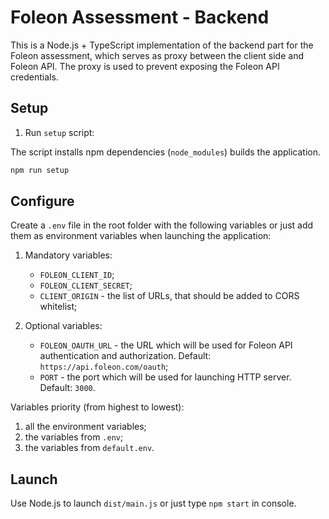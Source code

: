 # Foleon Assessment - Backend

This is a Node.js + TypeScript implementation of the backend part for the Foleon assessment, which serves as proxy between the client side and Foleon API. The proxy is used to prevent exposing the Foleon API credentials.

## Setup

1. Run `setup` script:

The script installs npm dependencies (`node_modules`) builds the application.

   ```sh
   npm run setup
   ```

## Configure

Create a `.env` file in the root folder with the following variables or just add them as environment variables when launching the application:

1. Mandatory variables:

   - `FOLEON_CLIENT_ID`;
   - `FOLEON_CLIENT_SECRET`;
   - `CLIENT_ORIGIN` - the list of URLs, that should be added to CORS whitelist;

1. Optional variables:

   - `FOLEON_OAUTH_URL` - the URL which will be used for Foleon API authentication and authorization. Default: `https://api.foleon.com/oauth`;
   - `PORT` - the port which will be used for launching HTTP server. Default: `3000`.

Variables priority (from highest to lowest):

1. all the environment variables;
1. the variables from `.env`;
1. the variables from `default.env`.

## Launch

Use Node.js to launch `dist/main.js` or just type `npm start` in console.
